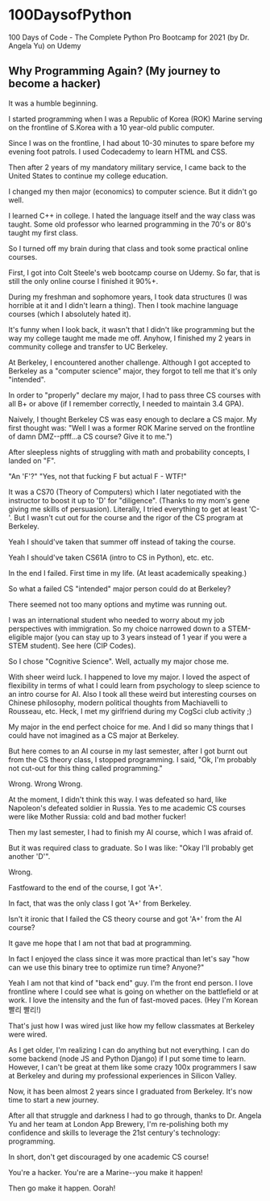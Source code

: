 # 100DaysofPython

100 Days of Code - The Complete Python Pro Bootcamp for 2021 (by Dr. Angela Yu) on Udemy

## Why Programming Again? (My journey to become a hacker)

It was a humble beginning.

I started programming when I was a Republic of Korea (ROK) Marine serving on the frontline of S.Korea with a 10 year-old public computer.

Since I was on the frontline, I had about 10-30 minutes to spare before my evening foot patrols. I used Codecademy to learn HTML and CSS. 

Then after 2 years of my mandatory military service, I came back to the United States to continue my college education.

I changed my then major (economics) to computer science. But it didn't go well.

I learned C++ in college. I hated the language itself and the way class was taught. Some old professor who learned programming in the 70's or 80's taught my first class.

So I turned off my brain during that class and took some practical online courses. 

First, I got into Colt Steele's web bootcamp course on Udemy. So far, that is still the only online course I finished it 90%+. 

During my freshman and sophomore years, I took data structures (I was horrible at it and I didn't learn a thing). Then I took machine language courses (which I absolutely hated it). 

It's funny when I look back, it wasn't that I didn't like programming but the way my college taught me made me off. Anyhow, I finished my 2 years in community college and transfer to UC Berkeley. 

At Berkeley, I encountered another challenge. Although I got accepted to Berkeley as a "computer science" major, they forgot to tell me that it's only "intended". 

In order to "properly" declare my major, I had to pass three CS courses with all B+ or above (if I remember correctly, I needed to maintain 3.4 GPA). 

Naively, I thought Berkeley CS was easy enough to declare a CS major. My first thought was: "Well I was a former ROK Marine served on the frontline of damn DMZ--pfff...a CS course? Give it to me.") 

After sleepless nights of struggling with math and probability concepts, I landed on "F". 

"An 'F'?" "Yes, not that fucking F but actual F - WTF!" 

It was a CS70 (Theory of Computers) which I later negotiated with the instructor to boost it up to 'D' for "diligence". (Thanks to my mom's gene giving me skills of persuasion). Literally, I tried everything to get at least 'C-'. But I wasn't cut out for the course and the rigor of the CS program at Berkeley. 

Yeah I should've taken that summer off instead of taking the course. 

Yeah I should've taken CS61A (intro to CS in Python), etc. etc. 

In the end I failed. First time in my life. (At least academically speaking.) 

So what a failed CS "intended" major person could do at Berkeley? 

There seemed not too many options and mytime was running out. 

I was an international student who needed to worry about my job perspectives with immigration. So my choice narrowed down to a STEM-eligible major (you can stay up to 3 years instead of 1 year if you were a STEM student). See here (CIP Codes). 


So I chose "Cognitive Science". Well, actually my major chose me. 

With sheer weird luck. I happened to love my major. I loved the aspect of flexibility in terms of what I could learn from psychology to sleep science to an intro course for AI. Also I took all these weird but interesting courses on Chinese philosophy, modern political thoughts from Machiavelli to Rousseau, etc. Heck, I met my girlfriend during my CogSci club activity ;)

My major in the end perfect choice for me. And I did so many things that I could have not imagined as a CS major at Berkeley. 

But here comes to an AI course in my last semester, after I got burnt out from the CS theory class, I stopped programming. I said, "Ok, I'm probably not cut-out for this thing called programming." 

Wrong. Wrong Wrong. 

At the moment, I didn't think this way. I was defeated so hard, like Napoleon's defeated soldier in Russia. Yes to me academic CS courses were like Mother Russia: cold and bad mother fucker! 

Then my last semester, I had to finish my AI course, which I was afraid of. 

But it was required class to graduate. So I was like: "Okay I'll probably get another 'D'". 

Wrong. 

Fastfoward to the end of the course, I got 'A+'. 

In fact, that was the only class I got 'A+' from Berkeley. 

Isn't it ironic that I failed the CS theory course and got 'A+' from the AI course? 

It gave me hope that I am not that bad at programming. 

In fact I enjoyed the class since it was more practical than let's say "how can we use this binary tree to optimize run time? Anyone?" 

Yeah I am not that kind of "back end" guy. I'm the front end person. I love frontline where I could see what is going on whether on the battlefield or at work. I love the intensity and the fun of fast-moved paces. (Hey I'm Korean 빨리 빨리!) 

That's just how I was wired just like how my fellow classmates at Berkeley were wired. 

As I get older, I'm realizing I can do anything but not everything. I can do some backend (node JS and Python Django) if I put some time to learn. However, I can't be great at them like some crazy 100x programmers I saw at Berkeley and during my professional experiences in Silicon Valley. 

Now, it has been almost 2 years since I graduated from Berkeley. It's now time to start a new journey. 

After all that struggle and darkness I had to go through, thanks to Dr. Angela Yu and her team at London App Brewery, I'm re-polishing both my confidence and skills to leverage the 21st century's technology: programming.

In short, don't get discouraged by one academic CS course! 

You're a hacker. You're are a Marine--you make it happen! 

Then go make it happen. Oorah!
